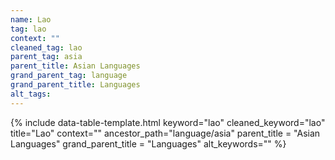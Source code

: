 ```yaml
---
name: Lao
tag: lao
context: ""
cleaned_tag: lao
parent_tag: asia
parent_title: Asian Languages
grand_parent_tag: language
grand_parent_title: Languages
alt_tags: 
---
```


{% include data-table-template.html 
  keyword="lao" 
  cleaned_keyword="lao" 
  title="Lao"
  context=""
  ancestor_path="language/asia" 
  parent_title = "Asian Languages"
  grand_parent_title = "Languages"
  alt_keywords=""
%}

